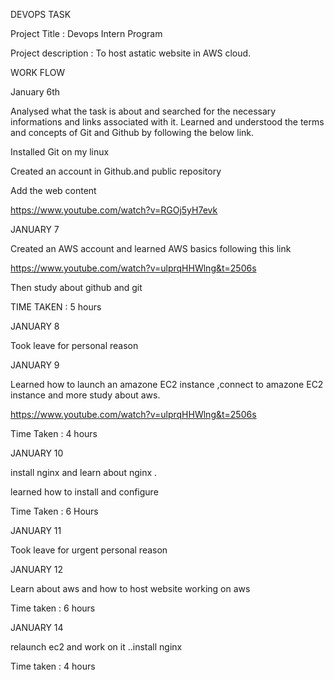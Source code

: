 DEVOPS TASK

Project Title : Devops Intern Program

Project description : To host astatic website in AWS cloud.

WORK FLOW

January 6th

Analysed what the task is about and searched for the necessary informations and links associated with it. Learned and understood the terms and concepts of Git and Github by following the below link.


Installed Git on my linux

Created an account in Github.and public repository

Add the web content

 https://www.youtube.com/watch?v=RGOj5yH7evk
 

JANUARY 7


Created an AWS account and learned AWS basics following this link

https://www.youtube.com/watch?v=ulprqHHWlng&t=2506s

Then study about github and git

TIME TAKEN : 5 hours



JANUARY 8

Took leave for personal reason

JANUARY 9

Learned how to launch an amazone EC2 instance ,connect to amazone EC2 instance and more study about aws.


 https://www.youtube.com/watch?v=ulprqHHWlng&t=2506s
 
 Time Taken : 4 hours
 
 
JANUARY 10

install nginx and learn about nginx .

learned how to install and configure

Time Taken : 6 Hours


JANUARY 11

Took leave for urgent personal reason

JANUARY 12

Learn about aws and how to host website working on aws


Time taken : 6 hours

JANUARY 14

relaunch ec2 and work on it ..install nginx 

Time taken : 4 hours


 
 
